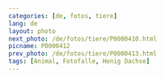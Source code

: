 ```yaml
---
categories: [de, fotos, tiere]
lang: de
layout: photo
next_photo: /de/fotos/tiere/P0000410.html
picname: P0000412
prev_photo: /de/fotos/tiere/P0000413.html
tags: [Animal, Fotofalle, Honig Dachse]
---
```

